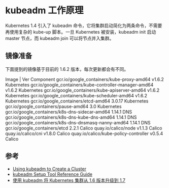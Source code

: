 # kubeadm 工作原理

Kubernetes 1.4 引入了 kubeadm 命令，它将集群启动简化为两条命令，不需要再使用复杂的 kube-up 脚本。一旦 Kubernetes 被安装，kubeadm init 启动 master 节点，而 kubeadm join 可以将节点并入集群。


## 镜像准备

下面提到的镜像基于目前的 1.6.2 版本，每次更新都会有不同。

Image | Ver Component
gcr.io/google_containers/kube-proxy-amd64 v1.6.2  Kubernetes
gcr.io/google_containers/kube-controller-manager-amd64  v1.6.2  Kubernetes
gcr.io/google_containers/kube-apiserver-amd64 v1.6.2  Kubernetes
gcr.io/google_containers/kube-scheduler-amd64 v1.6.2  Kubernetes
gcr.io/google_containers/etcd-amd64 3.0.17  Kubernetes
gcr.io/google_containers/pause-amd64  3.0 Kubernetes
gcr.io/google_containers/k8s-dns-sidecar-amd64  1.14.1  DNS
gcr.io/google_containers/k8s-dns-kube-dns-amd64 1.14.1  DNS
gcr.io/google_containers/k8s-dns-dnsmasq-nanny-amd64  1.14.1  DNS
gcr.io/google_containers/etcd 2.2.1 Calico
quay.io/calico/node v1.1.3  Calico
quay.io/calico/cni  v1.8.0  Calico
quay.io/calico/kube-policy-controller v0.5.4  Calico


## 参考

* [Using kubeadm to Create a Cluster](https://kubernetes.io/docs/setup/independent/create-cluster-kubeadm/)
* [kubeadm Setup Tool Reference Guide](https://kubernetes.io/docs/admin/kubeadm/)
* [使用 kubeadm 将 Kubernetes 集群从 1.6 版本升级到 1.7](https://www.kubernetes.org.cn/2408.html)
